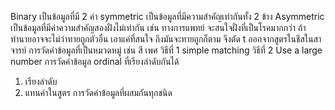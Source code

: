 Binary เป็นข้อมูลที่มี 2 ค่า
symmetric เป็นข้อมูลที่มีความสำคัญเท่ากันทั้ง 2 ข้าง
Asymmetric เป็นข้อมูลที่มีค่าความสำคัญสองฝั่งไม่เท่ากัน เช่น ทางการแพทย์ จะสนใจฝั่งที่เป็นโรคมากกว่า ถ้าทำนายอาจจะไม่ว่าทายถูกตัวอื่น เอาแค่ที่สนใจ ถึงมันจะทายถูกก็ตาม จึงตัด t ออกจากสูตรในชีสในสาจารย์
การวัดค่าข้อมูลที่เป็นหมวดหมู่ เช่น สี เพศ
วิธีที่ 1 simple matching
วิธีที่ 2 Use a large number
การวัดค่าข้อมูล ordinal ที่เรียงลำดับกันได้
1. เรียงลำดับ
2. แทนค่าในสูตร 
การวัดค่าข้อมูลที่ผสมกันทุกชนิด
